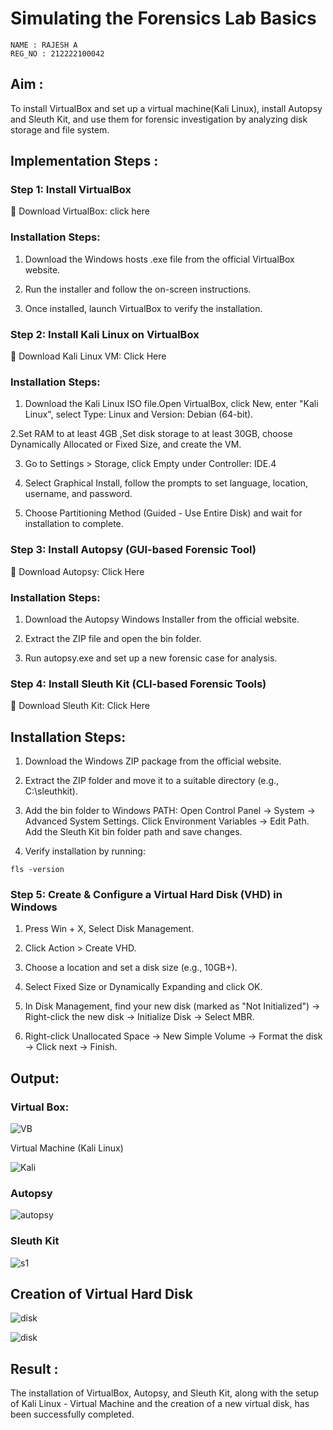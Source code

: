 # Simulating the Forensics Lab Basics

```
NAME : RAJESH A 
REG_NO : 212222100042
```
## Aim :

To install VirtualBox and set up a virtual machine(Kali Linux), install Autopsy and Sleuth Kit, and use them for forensic investigation by analyzing disk storage and file system.

## Implementation Steps :

### Step 1: Install VirtualBox

🔗 Download VirtualBox: click here

### Installation Steps:

1. Download the Windows hosts .exe file from the official VirtualBox website.
   
2. Run the installer and follow the on-screen instructions.
  
3. Once installed, launch VirtualBox to verify the installation.
   
### Step 2: Install Kali Linux on VirtualBox

🔗 Download Kali Linux VM: Click Here

### Installation Steps:
1. Download the Kali Linux ISO file.Open VirtualBox, click New, enter "Kali Linux", select Type: Linux and Version: Debian (64-bit).
   
2.Set RAM to at least 4GB ,Set disk storage to at least 30GB, choose Dynamically Allocated or Fixed Size, and create the VM.

3. Go to Settings > Storage, click Empty under Controller: IDE.4
   
4. Select Graphical Install, follow the prompts to set language, location, username, and password.
   
5. Choose Partitioning Method (Guided - Use Entire Disk) and wait for installation to complete.
   
### Step 3: Install Autopsy (GUI-based Forensic Tool)

🔗 Download Autopsy: Click Here

### Installation Steps:

1. Download the Autopsy Windows Installer from the official website.

2. Extract the ZIP file and open the bin folder.
   
3. Run autopsy.exe and set up a new forensic case for analysis.
   
### Step 4: Install Sleuth Kit (CLI-based Forensic Tools)

🔗 Download Sleuth Kit: Click Here

## Installation Steps:

1. Download the Windows ZIP package from the official website.
   
2. Extract the ZIP folder and move it to a suitable directory (e.g., C:\sleuthkit).

3. Add the bin folder to Windows PATH:
     Open Control Panel → System → Advanced System Settings.
     Click Environment Variables → Edit Path.
     Add the Sleuth Kit bin folder path and save changes.
   
4. Verify installation by running:

```
fls -version
```

### Step 5: Create & Configure a Virtual Hard Disk (VHD) in Windows

1. Press Win + X, Select Disk Management.
 
2. Click Action > Create VHD.
   
3. Choose a location and set a disk size (e.g., 10GB+).
   
4. Select Fixed Size or Dynamically Expanding and click OK.
   
5. In Disk Management, find your new disk (marked as "Not Initialized") -> Right-click the new disk → Initialize Disk → Select MBR.
   
6. Right-click Unallocated Space → New Simple Volume → Format the disk -> Click next → Finish.

## Output:

### Virtual Box:

![VB](https://github.com/user-attachments/assets/fc9aeb4e-ddf8-44c4-aa9b-bb52166d6e84)


Virtual Machine (Kali Linux)

![Kali](https://github.com/user-attachments/assets/5e213f21-6818-427a-818b-77504c252a3a)



### Autopsy

![autopsy](https://github.com/user-attachments/assets/bffefb26-acc4-4c81-8c41-3edadd250b1f)


### Sleuth Kit


![s1](https://github.com/user-attachments/assets/3ecd84b9-524b-4afb-8ad2-c3cd4c325ae8)


## Creation of Virtual Hard Disk

![disk](https://github.com/user-attachments/assets/1708f45f-c7cd-45c8-85ac-644786990b06)

![disk](https://github.com/user-attachments/assets/ddbc1e62-ba1a-42ed-8d11-552abbb531e4)


## Result :
The installation of VirtualBox, Autopsy, and Sleuth Kit, along with the setup of Kali Linux - Virtual Machine and the creation of a new virtual disk, has been successfully completed.
